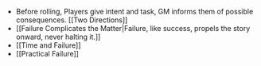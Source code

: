 - Before rolling, Players give intent and task, GM informs them of possible consequences. [[Two Directions]]
- [[Failure Complicates the Matter|Failure, like success, propels the story onward, never halting it.]]
- [[Time and Failure]] 
- [[Practical Failure]] 